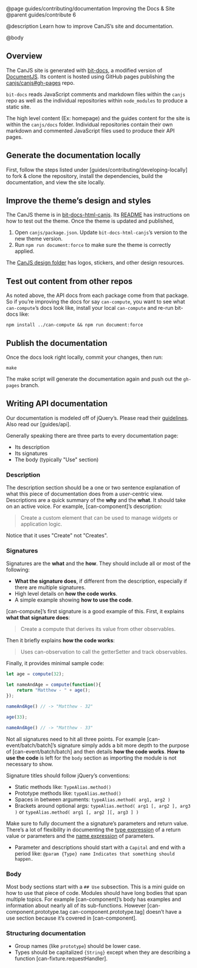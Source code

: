 @page guides/contributing/documentation Improving the Docs & Site
@parent guides/contribute 6

@description Learn how to improve CanJS’s site and documentation.

@body

## Overview

The CanJS site is generated with [bit-docs](https://github.com/bit-docs/bit-docs),
a modified version of [DocumentJS](https://documentjs.com).  Its
content is hosted using GitHub pages publishing the [canjs/canjs#gh-pages](https://github.com/canjs/canjs/tree/gh-pages) repo.

`bit-docs` reads JavaScript comments and markdown files within the `canjs` repo as well as
the individual repositories within `node_modules` to produce a static site.

The high level content (Ex: homepage) and the guides content for the site is within the
`canjs/docs` folder.  Individual repositories contain their own markdown and commented
JavaScript files used to produce their API pages.

## Generate the documentation locally

First, follow the steps listed under [guides/contributing/developing-locally] to
fork & clone the repository, install the dependencies, build the documentation,
and view the site locally.

## Improve the theme’s design and styles

The CanJS theme is in
[bit-docs-html-canjs](https://github.com/canjs/bit-docs-html-canjs). Its
[README](https://github.com/canjs/bit-docs-html-canjs/blob/master/readme.md)
has instructions on how to test out the theme.  Once the theme is updated and published,

1. Open `canjs/package.json`. Update `bit-docs-html-canjs`’s version to the new theme version.
2. Run `npm run document:force` to make sure the theme is correctly applied.

The [CanJS design folder](https://drive.google.com/open?id=0B9uYesPecByGZGkzc2YxRHA4ZEE)
has logos, stickers, and other design resources.

## Test out content from other repos

As noted above, the API docs from each package come from that package.  So if you’re
improving the docs for say `can-compute`, you want to see what `can-compute`’s docs look like,
install your local `can-compute` and re-run bit-docs like:

```shell
npm install ../can-compute && npm run document:force
```


## Publish the documentation

Once the docs look right locally, commit your changes, then run:

```shell
make
```

The make script will generate the documentation again and push out the `gh-pages` branch.


## Writing API documentation

Our documentation is modeled off of jQuery’s.  Please read
their [guidelines](https://github.com/jquery/api.jquery.com/blob/master/README.md). Also read our
[guides/api].

Generally speaking there are three parts to every documentation page:

 - Its description
 - Its signatures
 - The body (typically "Use" section)

### Description

The description section should be a one or two sentence explanation of what this
piece of documentation does from a _user_-centric view.  Descriptions are a quick summary
of the __why__ and the __what__. It should take on an
active voice.  For example, [can-component]’s description:

> Create a custom element that can be used to manage widgets or application logic.

Notice that it uses "Create" not "Creates".

### Signatures

Signatures are the __what__ and the __how__.  They should include all or most of the following:

 - __What the signature does__, if different from the description, especially if there are
   multiple signatures.
 - High level details on __how the code works__.
 - A simple example showing __how to use the code__.

[can-compute]’s first signature is a good example of this. First, it explains
__what that signature does__:

> Create a compute that derives its value from other observables.

Then it briefly explains __how the code works__:

> Uses can-observation to call the getterSetter and track observables.

Finally, it provides minimal sample code:

```js
let age = compute(32);

let nameAndAge = compute(function(){
    return "Matthew - " + age();
});

nameAndAge() // -> "Matthew - 32"

age(33);

nameAndAge() // -> "Matthew - 33"
```

Not all signatures need to hit all three points.  For example [can-event/batch/batch]’s
signature simply adds a bit more depth to the purpose of [can-event/batch/batch]
and then details __how the code works__.  __How to use the code__ is
left for the `body` section as importing the module is not necessary to show.



Signature titles should follow jQuery’s conventions:

 - Static methods like: `TypeAlias.method()`
 - Prototype methods like: `typeAlias.method()`
 - Spaces in between arguments: `typeAlias.method( arg1, arg2 )`
 - Brackets around optional args: `typeAlias.method( arg1 [, arg2 ], arg3 )` or
   `typeAlias.method( arg1 [, arg2 ][, arg3 ] )`

Make sure to fully document the a signature’s parameters and return
value.  There’s a lot of flexibility in documenting the [type expression](https://documentjs.com/docs/documentjs.typeExpression.html) of
a return value or parameters and the [name expression](https://documentjs.com/docs/documentjs.nameExpression.html) of
parameters.

 - Parameter and descriptions should start with a `Capital` and end with a period like:
   `@param {Type} name Indicates that something should happen.`



### Body

Most body sections start with a `## Use` subsection.  This is a mini guide on
how to use that piece of code.  Modules should have long bodies that span
multiple topics.  For example [can-component]’s body has examples and
information about nearly all of its sub-functions.  However
[can-component.prototype.tag can-component.prototype.tag] doesn’t have a
use section because it’s covered in [can-component].


### Structuring documentation

- Group names (like `prototype`) should be lower case.
- Types should be capitalized `{String}` except when they are describing a function [can-fixture.requestHandler].
